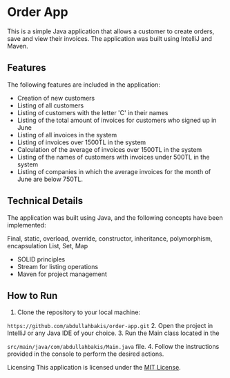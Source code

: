 # Order App
This is a simple Java application that allows a customer to create orders, save and view their invoices. The application was built using IntelliJ and Maven.

## Features
The following features are included in the application:

* Creation of new customers
* Listing of all customers
* Listing of customers with the letter 'C' in their names
* Listing of the total amount of invoices for customers who signed up in June
* Listing of all invoices in the system
* Listing of invoices over 1500TL in the system
* Calculation of the average of invoices over 1500TL in the system
* Listing of the names of customers with invoices under 500TL in the system
* Listing of companies in which the average invoices for the month of June are below 750TL.
## Technical Details
The application was built using Java, and the following concepts have been implemented:

Final, static, overload, override, constructor, inheritance, polymorphism, encapsulation
List, Set, Map
* SOLID principles
* Stream for listing operations
* Maven for project management
## How to Run
1. Clone the repository to your local machine: 

```https://github.com/abdullahbakis/order-app.git```
2. Open the project in IntelliJ or any Java IDE of your choice.
3. Run the Main class located in the 

```src/main/java/com/abdullahbakis/Main.java``` file.
4. Follow the instructions provided in the console to perform the desired actions.

Licensing
This application is licensed under the [MIT License](https://github.com/abdullahbakis/order-app/blob/master/LICENCE).
